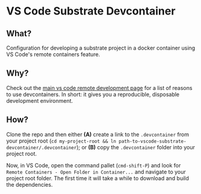 # VS Code Substrate Devcontainer

## What?

Configuration for developing a substrate project in a docker container using VS Code's remote containers feature.

## Why?

Check out the [main vs code remote development page](https://code.visualstudio.com/docs/remote/remote-overview) for a
list of reasons to use devcontainers. In short: it gives you a reproducible, disposable development environment.

## How?

Clone the repo and then either
**(A)** create a link to the `.devcontainer` from your project root (`cd my-project-root && ln path-to-vscode-substrate-devcontainer/.devcontainer`);
or **(B)** copy the `.devcontainer` folder into your project root.

Now, in VS Code, open the command pallet (`cmd-shift-P`) and look for `Remote Containers - Open Folder in Container...` and
navigate to your project root folder. The first time it will take a while to download and build the dependencies.
